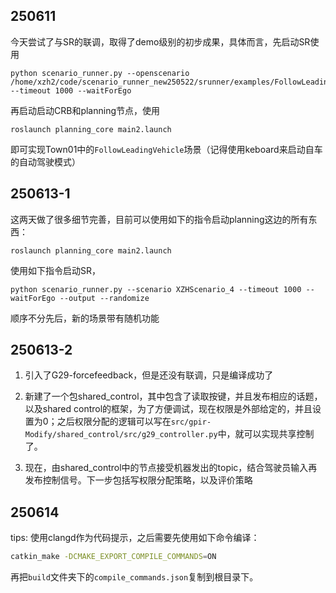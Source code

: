 ## 250611

今天尝试了与SR的联调，取得了demo级别的初步成果，具体而言，先启动SR使用

```
python scenario_runner.py --openscenario /home/xzh2/code/scenario_runner_new250522/srunner/examples/FollowLeadingVehicle.xosc --timeout 1000 --waitForEgo
```

再启动启动CRB和planning节点，使用
```
roslaunch planning_core main2.launch
```

即可实现Town01中的`FollowLeadingVehicle`场景（记得使用keboard来启动自车的自动驾驶模式）

## 250613-1

这两天做了很多细节完善，目前可以使用如下的指令启动planning这边的所有东西：

```
roslaunch planning_core main2.launch
```

使用如下指令启动SR，
```
python scenario_runner.py --scenario XZHScenario_4 --timeout 1000 --waitForEgo --output --randomize
```

顺序不分先后，新的场景带有随机功能

## 250613-2

1. 引入了G29-forcefeedback，但是还没有联调，只是编译成功了

2. 新建了一个包shared_control，其中包含了读取按键，并且发布相应的话题，以及shared control的框架，为了方便调试，现在权限是外部给定的，并且设置为0；之后权限分配的逻辑可以写在`src/gpir-Modify/shared_control/src/g29_controller.py`中，就可以实现共享控制了。

3. 现在，由shared_control中的节点接受机器发出的topic，结合驾驶员输入再发布控制信号。下一步包括写权限分配策略，以及评价策略


## 250614

tips: 使用clangd作为代码提示，之后需要先使用如下命令编译：

```sh
catkin_make -DCMAKE_EXPORT_COMPILE_COMMANDS=ON
```

再把`build`文件夹下的`compile_commands.json`复制到根目录下。
